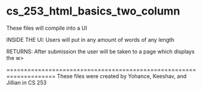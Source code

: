 # cs_253_html_basics_two_column

These files will compile into a UI


INSIDE THE UI:
Users will put in any amount of words of any length

RETURNS: After submission the user will be taken to a page which displays the w>



====================================================================
These files were created by Yohance, Keeshav, and Jillian in CS 253

